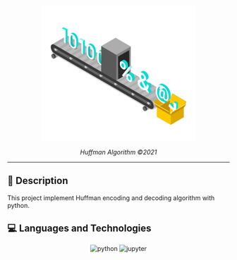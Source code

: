 <p align="center">
  <img src="../srcs/imgs/LZW-codding.png" alt="Banner" width="350px">
</p>

<p align="center">
    <em>Huffman Algorithm  &copy;2021</em>
</p>

---

## 📝 Description
This project implement Huffman encoding and decoding algorithm with python.

## 💻 Languages and Technologies

<p align="center">
    <img src="https://img.shields.io/badge/Python-FFD43B?style=for-the-badge&logo=python&logoColor=blue" alt="python">
    <img src="https://img.shields.io/badge/Jupyter-F37626.svg?&style=for-the-badge&logo=Jupyter&logoColor=white" alt="jupyter">
</p>